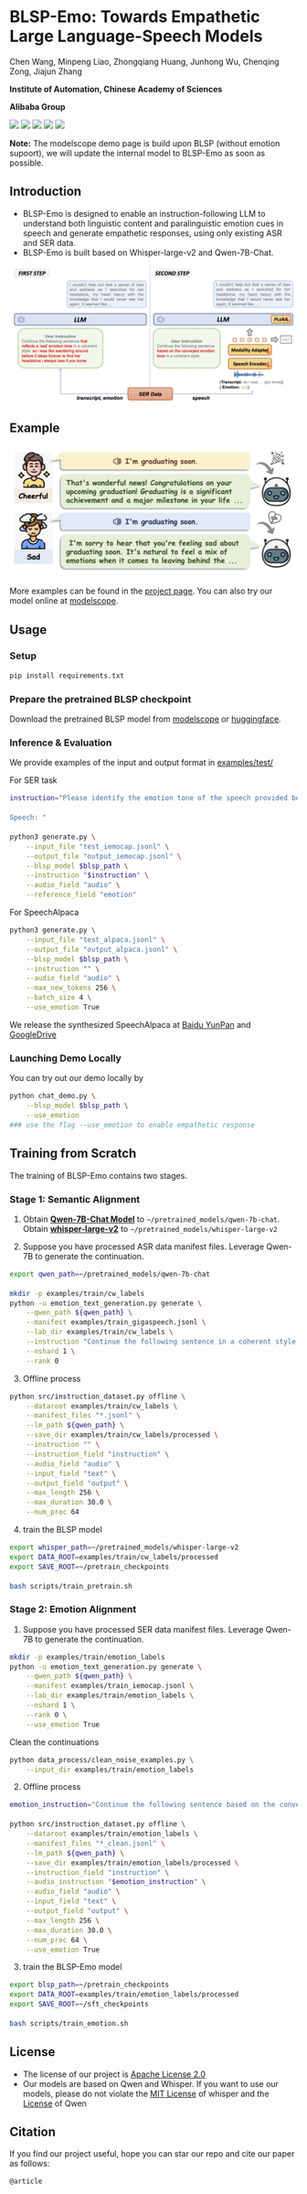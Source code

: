 # BLSP-Emo: Towards Empathetic Large Language-Speech Models

Chen Wang, Minpeng Liao, Zhongqiang Huang, Junhong Wu, Chenqing Zong, Jiajun Zhang

**Institute of Automation, Chinese Academy of Sciences**

**Alibaba Group**

<a href='https://www.modelscope.cn/studios/Decaderan/Blsp-Qwen-7B-Demo/summary'><img src='https://img.shields.io/badge/ModelScope-Demo-blueviolet'></a>
<a href='https://www.modelscope.cn/models/iic/Blsp-Emo-Qwen-7B/summary'><img src='https://img.shields.io/badge/ModelScope-Checkpoint-blueviolet'></a>
<a href='https://huggingface.co/cwang621/blsp-emo'><img src='https://img.shields.io/badge/%F0%9F%A4%97%20Hugging%20Face-Checkpoint-blue'></a> <a href='https://cwang621.github.io/blsp-emo.github.io'><img src='https://img.shields.io/badge/Project-Page-Green'></a>  <a href=''><img src='https://img.shields.io/badge/Paper-Arxiv-red'></a>

**Note:** The modelscope demo page is build upon BLSP (without emotion supoort), we will update the internal model to BLSP-Emo as soon as possible.


## Introduction

* BLSP-Emo is designed to enable an instruction-following LLM to understand both linguistic content and paralinguistic emotion cues in speech and generate empathetic responses, using only existing ASR and SER data. 
* BLSP-Emo is built based on Whisper-large-v2 and Qwen-7B-Chat.

![architecture](figures/emotion_blsp.png)

## Example

![Demo](figures/emo-motivation.png)



More examples can be found in the [project page](https://cwang621.github.io/blsp-emo.github.io). You can also try our model online at [modelscope](https://www.modelscope.cn/studios/Decaderan/Blsp-Qwen-7B-Demo/summary).


## Usage

### Setup

```bash
pip install requirements.txt
```


### Prepare the pretrained BLSP checkpoint

Download the pretrained BLSP model from [modelscope](https://www.modelscope.cn/models/iic/Blsp-Emo-Qwen-7B/summary) or [huggingface](https://huggingface.co/cwang621/blsp-emo).


### Inference & Evaluation
We provide examples of the input and output format in [examples/test/](examples/test/)

For SER task
```bash
instruction="Please identify the emotion tone of the speech provided below. Select from the following options: neutral, sad, angry, happy, or surprise.

Speech: "

python3 generate.py \
    --input_file "test_iemocap.jsonl" \
    --output_file "output_iemocap.jsonl" \
    --blsp_model $blsp_path \
    --instruction "$instruction" \
    --audio_field "audio" \
    --reference_field "emotion"
```

For SpeechAlpaca
```bash
python3 generate.py \
    --input_file "test_alpaca.jsonl" \
    --output_file "output_alpaca.jsonl" \
    --blsp_model $blsp_path \
    --instruction "" \
    --audio_field "audio" \
    --max_new_tokens 256 \
    --batch_size 4 \
    --use_emotion True
```

We release the synthesized SpeechAlpaca at [Baidu YunPan](https://pan.baidu.com/s/19MLy_bbVtR0SFrOJL_oNEQ?pwd=tzid ) and [GoogleDrive](https://drive.google.com/file/d/1TycqRDPUwxV2jw985fBi8wVb-FC6ZIgc/view?usp=drive_link)

### Launching Demo Locally

You can try out our demo locally by
```bash
python chat_demo.py \
    --blsp_model $blsp_path \
    --use_emotion
### use the flag --use_emotion to enable empathetic response
```

## Training from Scratch

The training of BLSP-Emo contains two stages.

###  Stage 1: Semantic Alignment
1. Obtain **[Qwen-7B-Chat Model](https://huggingface.co/Qwen/Qwen-7B-Chat)** to `~/pretrained_models/qwen-7b-chat`. Obtain **[whisper-large-v2](https://huggingface.co/openai/whisper-large-v2)** to `~/pretrained_models/whisper-large-v2`

2. Suppose you have processed ASR data manifest files. Leverage Qwen-7B to generate the continuation.
``` bash
export qwen_path=~/pretrained_models/qwen-7b-chat

mkdir -p examples/train/cw_labels
python -u emotion_text_generation.py generate \
    --qwen_path ${qwen_path} \
    --manifest examples/train_gigaspeech.jsonl \
    --lab_dir examples/train/cw_labels \
    --instruction "Continue the following sentence in a coherent style: " \
    --nshard 1 \
    --rank 0
```

3. Offline process
``` bash
python src/instruction_dataset.py offline \
    --dataroot examples/train/cw_labels \
    --manifest_files "*.jsonl" \
    --lm_path ${qwen_path} \
    --save_dir examples/train/cw_labels/processed \
    --instruction "" \
    --instruction_field "instruction" \
    --audio_field "audio" \
    --input_field "text" \
    --output_field "output" \
    --max_length 256 \
    --max_duration 30.0 \
    --num_proc 64
```

4. train the BLSP model
```bash
export whisper_path=~/pretrained_models/whisper-large-v2
export DATA_ROOT=examples/train/cw_labels/processed
export SAVE_ROOT=~/pretrain_checkpoints

bash scripts/train_pretrain.sh
```


### Stage 2: Emotion Alignment 
1. Suppose you have processed SER data manifest files. Leverage Qwen-7B to generate the continuation.
``` bash
mkdir -p examples/train/emotion_labels
python -u emotion_text_generation.py generate \
    --qwen_path ${qwen_path} \
    --manifest examples/train_iemocap.jsonl \
    --lab_dir examples/train/emotion_labels \
    --nshard 1 \
    --rank 0 \
    --use_emotion True
```

Clean the continuations
```bash
python data_process/clean_noise_examples.py \
    --input_dir examples/train/emotion_labels
```

2. Offline process
``` bash
emotion_instruction="Continue the following sentence based on the conveyed emotion tone in a coherent style: "

python src/instruction_dataset.py offline \
    --dataroot examples/train/emotion_labels \
    --manifest_files "*_clean.jsonl" \
    --lm_path ${qwen_path} \
    --save_dir examples/train/emotion_labels/processed \
    --instruction_field "instruction" \
    --audio_instruction "$emotion_instruction" \
    --audio_field "audio" \
    --input_field "text" \
    --output_field "output" \
    --max_length 256 \
    --max_duration 30.0 \
    --num_proc 64 \
    --use_emotion True
```

3. train the BLSP-Emo model
```bash
export blsp_path=~/pretrain_checkpoints
export DATA_ROOT=examples/train/emotion_labels/processed
export SAVE_ROOT=~/sft_checkpoints

bash scripts/train_emotion.sh
```



## License
* The license of our project is [Apache License 2.0]()
* Our models are based on Qwen and Whisper. If you want to use our models, please do not violate the [MIT License](https://github.com/openai/whisper/blob/main/LICENSE) of whisper and the [License](https://github.com/QwenLM/Qwen/blob/main/LICENSE) of Qwen

## Citation
If you find our project useful, hope you can star our repo and cite our paper as follows:
```
@article
```